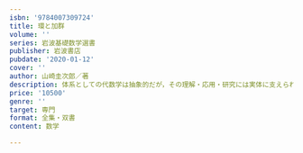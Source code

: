 ```yaml
---
isbn: '9784007309724'
title: 環と加群
volume: ''
series: 岩波基礎数学選書
publisher: 岩波書店
pubdate: '2020-01-12'
cover: ''
author: 山崎圭次郎／著
description: 体系としての代数学は抽象的だが，その理解・応用・研究には実体に支えられた代数的感覚が働いている．
price: '10500'
genre: ''
target: 専門
format: 全集・双書
content: 数学

---
```

